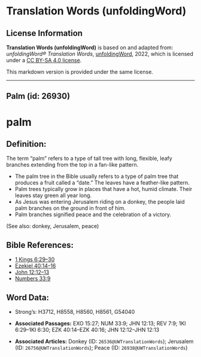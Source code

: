 # Translation Words (unfoldingWord)

## License Information

**Translation Words (unfoldingWord)** is based on and adapted from: _unfoldingWord® Translation Words_, [unfoldingWord](https://unfoldingword.org/utw), 2022, which is licensed under a [CC BY-SA 4.0 license](https://creativecommons.org/licenses/by-sa/4.0/legalcode.en).

This markdown version is provided under the same license.



--------------------------------

## Palm (id: 26930)

palm
====

Definition:
-----------

The term “palm” refers to a type of tall tree with long, flexible, leafy branches extending from the top in a fan\-like pattern.

* The palm tree in the Bible usually refers to a type of palm tree that produces a fruit called a “date.” The leaves have a feather\-like pattern.
* Palm trees typically grow in places that have a hot, humid climate. Their leaves stay green all year long.
* As Jesus was entering Jerusalem riding on a donkey, the people laid palm branches on the ground in front of him.
* Palm branches signified peace and the celebration of a victory.

(See also: donkey, Jerusalem, peace)

Bible References:
-----------------

* [1 Kings 6:29–30](https://ref.ly/1Kgs6:29-1Kgs6:30)
* [Ezekiel 40:14–16](https://ref.ly/Ezek40:14-Ezek40:16)
* [John 12:12–13](https://ref.ly/John12:12-John12:13)
* [Numbers 33:9](https://ref.ly/Num33:9)

Word Data:
----------

* Strong’s: H3712, H8558, H8560, H8561, G54040

* **Associated Passages:** EXO 15:27; NUM 33:9; JHN 12:13; REV 7:9; 1KI 6:29–1KI 6:30; EZK 40:14–EZK 40:16; JHN 12:12–JHN 12:13
* **Associated Articles:** Donkey (ID: `26536@UWTranslationWords`); Jerusalem (ID: `26756@UWTranslationWords`); Peace (ID: `26938@UWTranslationWords`)

